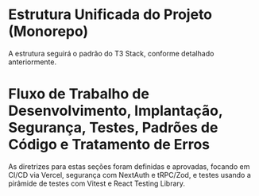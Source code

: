 # Estrutura Unificada do Projeto (Monorepo)

A estrutura seguirá o padrão do T3 Stack, conforme detalhado anteriormente.

# Fluxo de Trabalho de Desenvolvimento, Implantação, Segurança, Testes, Padrões de Código e Tratamento de Erros

As diretrizes para estas seções foram definidas e aprovadas, focando em CI/CD via Vercel, segurança com NextAuth e tRPC/Zod, e testes usando a pirâmide de testes com Vitest e React Testing Library.
